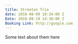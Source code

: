 ```yaml
---
title: Streeton Trio
date: 2018-08-09 10:34:00 Z
Date: 2018-08-19 14:30:00 Z
Booking Link: http://google.com
---
```


Some text about them here